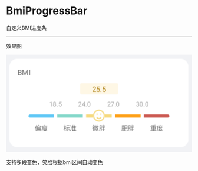 # BmiProgressBar

自定义BMI进度条
****
效果图

![Image description](img/PixPin_2024-12-26_17-07-53.png)

支持多段变色，笑脸根据bmi区间自动变色
